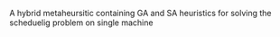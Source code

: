 A hybrid metaheursitic containing GA and SA heuristics for solving the scheduelig problem on single machine
